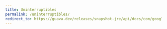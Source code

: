 ```yaml
---
title: Uninterruptibles
permalink: /uninterruptibles/
redirect_to: https://guava.dev/releases/snapshot-jre/api/docs/com/google/common/util/concurrent/Uninterruptibles.html
---
```

